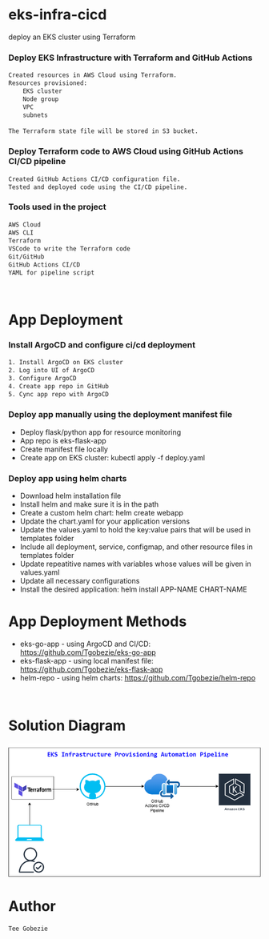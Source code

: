 # eks-infra-cicd

deploy an EKS cluster using Terraform

### Deploy EKS Infrastructure with Terraform and GitHub Actions
```
Created resources in AWS Cloud using Terraform.
Resources provisioned:
    EKS cluster
    Node group 
    VPC
    subnets 

The Terraform state file will be stored in S3 bucket.
```

### Deploy Terraform code to AWS Cloud using GitHub Actions CI/CD pipeline
```
Created GitHub Actions CI/CD configuration file.
Tested and deployed code using the CI/CD pipeline.
```

### Tools used in the project
```
AWS Cloud
AWS CLI
Terraform
VSCode to write the Terraform code
Git/GitHub
GitHub Actions CI/CD
YAML for pipeline script
```
<br />

# App Deployment

### Install ArgoCD and configure ci/cd deployment
```
1. Install ArgoCD on EKS cluster
2. Log into UI of ArgoCD
3. Configure ArgoCD
4. Create app repo in GitHub
5. Cync app repo with ArgoCD
```

### Deploy app manually using the deployment manifest file
- Deploy flask/python app for resource monitoring
- App repo is eks-flask-app
- Create manifest file locally
- Create app on EKS cluster: kubectl apply -f deploy.yaml

### Deploy app using helm charts
- Download helm installation file
- Install helm and make sure it is in the path
- Create a custom helm chart: helm create webapp
- Update the chart.yaml for your application versions
- Update the values.yaml to hold the key:value pairs that will be used in templates folder
- Include all deployment, service, configmap, and other resource files in templates folder
- Update repeatitive names with variables whose values will be given in values.yaml
- Update all necessary configurations
- Install the desired application: helm install APP-NAME CHART-NAME

# App Deployment Methods

- eks-go-app - using ArgoCD and CI/CD: https://github.com/Tgobezie/eks-go-app
- eks-flask-app - using local manifest file: https://github.com/Tgobezie/eks-flask-app
- helm-repo - using helm charts: https://github.com/Tgobezie/helm-repo
<br />

# Solution Diagram

<img src="images/eks-infra-cicd.png" width="600">
<br />

# Author
```
Tee Gobezie
```
